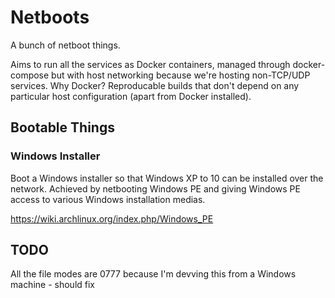 # Netboots

A bunch of netboot things.

Aims to run all the services as Docker containers, managed through docker-compose but with host networking because we're hosting non-TCP/UDP services.
Why Docker?
Reproducable builds that don't depend on any particular host configuration (apart from Docker installed).

## Bootable Things

### Windows Installer

Boot a Windows installer so that Windows XP to 10 can be installed over the network.
Achieved by netbooting Windows PE and giving Windows PE access to various Windows installation medias.

https://wiki.archlinux.org/index.php/Windows_PE


## TODO

All the file modes are 0777 because I'm devving this from a Windows machine - should fix
